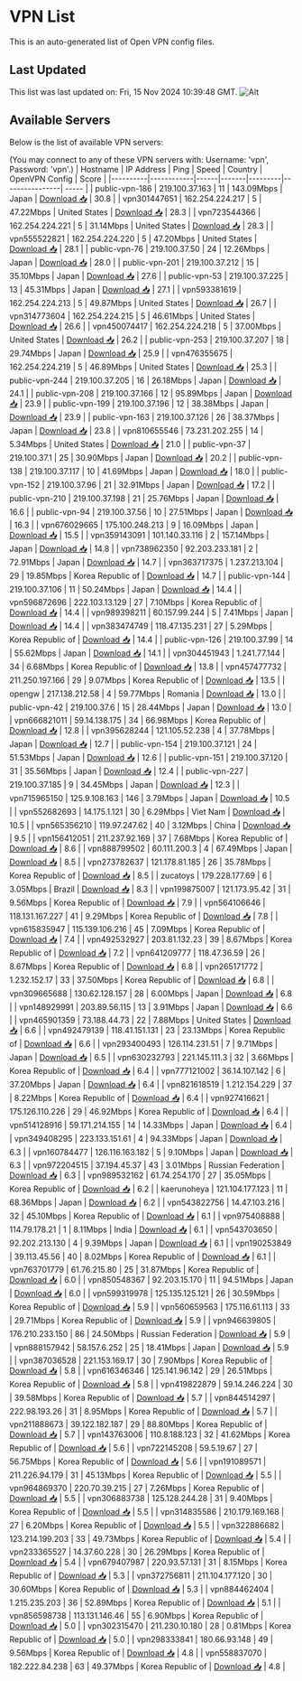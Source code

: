 # VPN List

This is an auto-generated list of Open VPN config files.

## Last Updated

This list was last updated on: Fri, 15 Nov 2024 10:39:48 GMT.
![Alt](https://repobeats.axiom.co/api/embed/186b98318ef1479477931607c1ad7d823f12451f.svg "Repobeats analytics image")

## Available Servers

Below is the list of available VPN servers:

(You may connect to any of these VPN servers with: Username: 'vpn', Password: 'vpn'.)
| Hostname | IP Address | Ping | Speed | Country | OpenVPN Config | Score |
|----------|------------|------|-------|---------|----------------| ----- |
| public-vpn-186 | 219.100.37.163 | 11 | 143.09Mbps | Japan | [Download 📥](./configs/server_0_JP.ovpn) | 30.8 |
| vpn301447651 | 162.254.224.217 | 5 | 47.22Mbps | United States | [Download 📥](./configs/server_1_US.ovpn) | 28.3 |
| vpn723544366 | 162.254.224.221 | 5 | 31.14Mbps | United States | [Download 📥](./configs/server_2_US.ovpn) | 28.3 |
| vpn555522821 | 162.254.224.220 | 5 | 47.20Mbps | United States | [Download 📥](./configs/server_3_US.ovpn) | 28.1 |
| public-vpn-76 | 219.100.37.50 | 24 | 12.26Mbps | Japan | [Download 📥](./configs/server_4_JP.ovpn) | 28.0 |
| public-vpn-201 | 219.100.37.212 | 15 | 35.10Mbps | Japan | [Download 📥](./configs/server_5_JP.ovpn) | 27.6 |
| public-vpn-53 | 219.100.37.225 | 13 | 45.31Mbps | Japan | [Download 📥](./configs/server_6_JP.ovpn) | 27.1 |
| vpn593381619 | 162.254.224.213 | 5 | 49.87Mbps | United States | [Download 📥](./configs/server_7_US.ovpn) | 26.7 |
| vpn314773604 | 162.254.224.215 | 5 | 46.61Mbps | United States | [Download 📥](./configs/server_8_US.ovpn) | 26.6 |
| vpn450074417 | 162.254.224.218 | 5 | 37.00Mbps | United States | [Download 📥](./configs/server_9_US.ovpn) | 26.2 |
| public-vpn-253 | 219.100.37.207 | 18 | 29.74Mbps | Japan | [Download 📥](./configs/server_10_JP.ovpn) | 25.9 |
| vpn476355675 | 162.254.224.219 | 5 | 46.89Mbps | United States | [Download 📥](./configs/server_11_US.ovpn) | 25.3 |
| public-vpn-244 | 219.100.37.205 | 16 | 26.18Mbps | Japan | [Download 📥](./configs/server_12_JP.ovpn) | 24.1 |
| public-vpn-208 | 219.100.37.166 | 12 | 95.89Mbps | Japan | [Download 📥](./configs/server_13_JP.ovpn) | 23.9 |
| public-vpn-199 | 219.100.37.196 | 12 | 38.38Mbps | Japan | [Download 📥](./configs/server_14_JP.ovpn) | 23.9 |
| public-vpn-163 | 219.100.37.126 | 26 | 38.37Mbps | Japan | [Download 📥](./configs/server_15_JP.ovpn) | 23.8 |
| vpn810655546 | 73.231.202.255 | 14 | 5.34Mbps | United States | [Download 📥](./configs/server_16_US.ovpn) | 21.0 |
| public-vpn-37 | 219.100.37.1 | 25 | 30.90Mbps | Japan | [Download 📥](./configs/server_17_JP.ovpn) | 20.2 |
| public-vpn-138 | 219.100.37.117 | 10 | 41.69Mbps | Japan | [Download 📥](./configs/server_18_JP.ovpn) | 18.0 |
| public-vpn-152 | 219.100.37.96 | 21 | 32.91Mbps | Japan | [Download 📥](./configs/server_19_JP.ovpn) | 17.2 |
| public-vpn-210 | 219.100.37.198 | 21 | 25.76Mbps | Japan | [Download 📥](./configs/server_20_JP.ovpn) | 16.6 |
| public-vpn-94 | 219.100.37.56 | 10 | 27.51Mbps | Japan | [Download 📥](./configs/server_21_JP.ovpn) | 16.3 |
| vpn676029665 | 175.100.248.213 | 9 | 16.09Mbps | Japan | [Download 📥](./configs/server_22_JP.ovpn) | 15.5 |
| vpn359143091 | 101.140.33.116 | 2 | 157.14Mbps | Japan | [Download 📥](./configs/server_23_JP.ovpn) | 14.8 |
| vpn738962350 | 92.203.233.181 | 2 | 72.91Mbps | Japan | [Download 📥](./configs/server_24_JP.ovpn) | 14.7 |
| vpn363717375 | 1.237.213.104 | 29 | 19.85Mbps | Korea Republic of | [Download 📥](./configs/server_25_KR.ovpn) | 14.7 |
| public-vpn-144 | 219.100.37.106 | 11 | 50.24Mbps | Japan | [Download 📥](./configs/server_26_JP.ovpn) | 14.4 |
| vpn596872696 | 222.103.13.129 | 27 | 7.10Mbps | Korea Republic of | [Download 📥](./configs/server_27_KR.ovpn) | 14.4 |
| vpn989398211 | 60.157.99.244 | 5 | 7.41Mbps | Japan | [Download 📥](./configs/server_28_JP.ovpn) | 14.4 |
| vpn383474749 | 118.47.135.231 | 27 | 5.29Mbps | Korea Republic of | [Download 📥](./configs/server_29_KR.ovpn) | 14.4 |
| public-vpn-126 | 219.100.37.99 | 14 | 55.62Mbps | Japan | [Download 📥](./configs/server_30_JP.ovpn) | 14.1 |
| vpn304451943 | 1.241.77.144 | 34 | 6.68Mbps | Korea Republic of | [Download 📥](./configs/server_31_KR.ovpn) | 13.8 |
| vpn457477732 | 211.250.197.166 | 29 | 9.07Mbps | Korea Republic of | [Download 📥](./configs/server_32_KR.ovpn) | 13.5 |
| opengw | 217.138.212.58 | 4 | 59.77Mbps | Romania | [Download 📥](./configs/server_33_RO.ovpn) | 13.0 |
| public-vpn-42 | 219.100.37.6 | 15 | 28.44Mbps | Japan | [Download 📥](./configs/server_34_JP.ovpn) | 13.0 |
| vpn666821011 | 59.14.138.175 | 34 | 66.98Mbps | Korea Republic of | [Download 📥](./configs/server_35_KR.ovpn) | 12.8 |
| vpn395628244 | 121.105.52.238 | 4 | 37.78Mbps | Japan | [Download 📥](./configs/server_36_JP.ovpn) | 12.7 |
| public-vpn-154 | 219.100.37.121 | 24 | 51.53Mbps | Japan | [Download 📥](./configs/server_37_JP.ovpn) | 12.6 |
| public-vpn-151 | 219.100.37.120 | 31 | 35.56Mbps | Japan | [Download 📥](./configs/server_38_JP.ovpn) | 12.4 |
| public-vpn-227 | 219.100.37.185 | 9 | 34.45Mbps | Japan | [Download 📥](./configs/server_39_JP.ovpn) | 12.3 |
| vpn715965150 | 125.9.108.163 | 146 | 3.79Mbps | Japan | [Download 📥](./configs/server_40_JP.ovpn) | 10.5 |
| vpn552682693 | 14.175.1.121 | 30 | 6.29Mbps | Viet Nam | [Download 📥](./configs/server_41_VN.ovpn) | 10.5 |
| vpn565356210 | 119.97.247.62 | 40 | 3.12Mbps | China | [Download 📥](./configs/server_42_CN.ovpn) | 9.5 |
| vpn156412051 | 211.237.92.169 | 37 | 7.68Mbps | Korea Republic of | [Download 📥](./configs/server_43_KR.ovpn) | 8.6 |
| vpn888799502 | 60.111.200.3 | 4 | 67.49Mbps | Japan | [Download 📥](./configs/server_44_JP.ovpn) | 8.5 |
| vpn273782637 | 121.178.81.185 | 26 | 35.78Mbps | Korea Republic of | [Download 📥](./configs/server_45_KR.ovpn) | 8.5 |
| zucatoys | 179.228.177.69 | 6 | 3.05Mbps | Brazil | [Download 📥](./configs/server_46_BR.ovpn) | 8.3 |
| vpn199875007 | 121.173.95.42 | 31 | 9.56Mbps | Korea Republic of | [Download 📥](./configs/server_47_KR.ovpn) | 7.9 |
| vpn564106646 | 118.131.167.227 | 41 | 9.29Mbps | Korea Republic of | [Download 📥](./configs/server_48_KR.ovpn) | 7.8 |
| vpn615835947 | 115.139.106.216 | 45 | 7.09Mbps | Korea Republic of | [Download 📥](./configs/server_49_KR.ovpn) | 7.4 |
| vpn492532927 | 203.81.132.23 | 39 | 8.67Mbps | Korea Republic of | [Download 📥](./configs/server_50_KR.ovpn) | 7.2 |
| vpn641209777 | 118.47.36.59 | 26 | 8.67Mbps | Korea Republic of | [Download 📥](./configs/server_51_KR.ovpn) | 6.8 |
| vpn265171772 | 1.232.152.17 | 33 | 37.50Mbps | Korea Republic of | [Download 📥](./configs/server_52_KR.ovpn) | 6.8 |
| vpn309665688 | 130.62.128.157 | 28 | 6.00Mbps | Japan | [Download 📥](./configs/server_53_JP.ovpn) | 6.8 |
| vpn148929991 | 203.89.56.115 | 13 | 3.91Mbps | Japan | [Download 📥](./configs/server_54_JP.ovpn) | 6.6 |
| vpn465901359 | 73.188.44.73 | 22 | 7.88Mbps | United States | [Download 📥](./configs/server_55_US.ovpn) | 6.6 |
| vpn492479139 | 118.41.151.131 | 23 | 23.13Mbps | Korea Republic of | [Download 📥](./configs/server_56_KR.ovpn) | 6.6 |
| vpn293400493 | 126.114.231.51 | 7 | 9.71Mbps | Japan | [Download 📥](./configs/server_57_JP.ovpn) | 6.5 |
| vpn630232793 | 221.145.111.3 | 32 | 3.66Mbps | Korea Republic of | [Download 📥](./configs/server_58_KR.ovpn) | 6.4 |
| vpn777121002 | 36.14.107.142 | 6 | 37.20Mbps | Japan | [Download 📥](./configs/server_59_JP.ovpn) | 6.4 |
| vpn821618519 | 1.212.154.229 | 37 | 8.22Mbps | Korea Republic of | [Download 📥](./configs/server_60_KR.ovpn) | 6.4 |
| vpn927416621 | 175.126.110.226 | 29 | 46.92Mbps | Korea Republic of | [Download 📥](./configs/server_61_KR.ovpn) | 6.4 |
| vpn514128916 | 59.171.214.155 | 14 | 14.33Mbps | Japan | [Download 📥](./configs/server_62_JP.ovpn) | 6.4 |
| vpn349408295 | 223.133.151.61 | 4 | 94.33Mbps | Japan | [Download 📥](./configs/server_63_JP.ovpn) | 6.3 |
| vpn160784477 | 126.116.163.182 | 5 | 9.10Mbps | Japan | [Download 📥](./configs/server_64_JP.ovpn) | 6.3 |
| vpn972204515 | 37.194.45.37 | 43 | 3.01Mbps | Russian Federation | [Download 📥](./configs/server_65_RU.ovpn) | 6.3 |
| vpn989532162 | 61.74.254.170 | 27 | 35.05Mbps | Korea Republic of | [Download 📥](./configs/server_66_KR.ovpn) | 6.2 |
| kaerunoheya | 121.104.177.123 | 11 | 68.36Mbps | Japan | [Download 📥](./configs/server_67_JP.ovpn) | 6.2 |
| vpn543822756 | 14.47.103.216 | 32 | 45.10Mbps | Korea Republic of | [Download 📥](./configs/server_68_KR.ovpn) | 6.1 |
| vpn975408888 | 114.79.178.21 | 1 | 8.11Mbps | India | [Download 📥](./configs/server_69_IN.ovpn) | 6.1 |
| vpn543703650 | 92.202.213.130 | 4 | 9.39Mbps | Japan | [Download 📥](./configs/server_70_JP.ovpn) | 6.1 |
| vpn190253849 | 39.113.45.56 | 40 | 8.02Mbps | Korea Republic of | [Download 📥](./configs/server_71_KR.ovpn) | 6.1 |
| vpn763701779 | 61.76.215.80 | 25 | 31.87Mbps | Korea Republic of | [Download 📥](./configs/server_72_KR.ovpn) | 6.0 |
| vpn850548367 | 92.203.15.170 | 11 | 94.51Mbps | Japan | [Download 📥](./configs/server_73_JP.ovpn) | 6.0 |
| vpn599319978 | 125.135.125.121 | 26 | 30.59Mbps | Korea Republic of | [Download 📥](./configs/server_74_KR.ovpn) | 5.9 |
| vpn560659563 | 175.116.61.113 | 33 | 29.71Mbps | Korea Republic of | [Download 📥](./configs/server_75_KR.ovpn) | 5.9 |
| vpn946639805 | 176.210.233.150 | 86 | 24.50Mbps | Russian Federation | [Download 📥](./configs/server_76_RU.ovpn) | 5.9 |
| vpn888157942 | 58.157.6.252 | 25 | 18.41Mbps | Japan | [Download 📥](./configs/server_77_JP.ovpn) | 5.9 |
| vpn387036528 | 221.153.169.17 | 30 | 7.90Mbps | Korea Republic of | [Download 📥](./configs/server_78_KR.ovpn) | 5.8 |
| vpn616346346 | 125.141.96.142 | 29 | 26.51Mbps | Korea Republic of | [Download 📥](./configs/server_79_KR.ovpn) | 5.8 |
| vpn419822879 | 59.14.246.224 | 30 | 39.58Mbps | Korea Republic of | [Download 📥](./configs/server_80_KR.ovpn) | 5.7 |
| vpn844514297 | 222.98.193.26 | 31 | 8.95Mbps | Korea Republic of | [Download 📥](./configs/server_81_KR.ovpn) | 5.7 |
| vpn211888673 | 39.122.182.187 | 29 | 88.80Mbps | Korea Republic of | [Download 📥](./configs/server_82_KR.ovpn) | 5.7 |
| vpn143763006 | 110.8.188.123 | 32 | 41.62Mbps | Korea Republic of | [Download 📥](./configs/server_83_KR.ovpn) | 5.6 |
| vpn722145208 | 59.5.19.67 | 27 | 56.75Mbps | Korea Republic of | [Download 📥](./configs/server_84_KR.ovpn) | 5.6 |
| vpn191089571 | 211.226.94.179 | 31 | 45.13Mbps | Korea Republic of | [Download 📥](./configs/server_85_KR.ovpn) | 5.5 |
| vpn964869370 | 220.70.39.215 | 27 | 7.26Mbps | Korea Republic of | [Download 📥](./configs/server_86_KR.ovpn) | 5.5 |
| vpn306883738 | 125.128.244.28 | 31 | 9.40Mbps | Korea Republic of | [Download 📥](./configs/server_87_KR.ovpn) | 5.5 |
| vpn314835586 | 210.179.169.168 | 27 | 6.20Mbps | Korea Republic of | [Download 📥](./configs/server_88_KR.ovpn) | 5.5 |
| vpn322886682 | 123.214.199.203 | 33 | 49.73Mbps | Korea Republic of | [Download 📥](./configs/server_89_KR.ovpn) | 5.4 |
| vpn233365527 | 14.37.60.228 | 30 | 26.29Mbps | Korea Republic of | [Download 📥](./configs/server_90_KR.ovpn) | 5.4 |
| vpn679407987 | 220.93.57.131 | 31 | 8.15Mbps | Korea Republic of | [Download 📥](./configs/server_91_KR.ovpn) | 5.3 |
| vpn372756811 | 211.104.177.120 | 30 | 30.60Mbps | Korea Republic of | [Download 📥](./configs/server_92_KR.ovpn) | 5.3 |
| vpn884462404 | 1.215.235.203 | 36 | 52.89Mbps | Korea Republic of | [Download 📥](./configs/server_93_KR.ovpn) | 5.1 |
| vpn856598738 | 113.131.146.46 | 55 | 6.90Mbps | Korea Republic of | [Download 📥](./configs/server_94_KR.ovpn) | 5.0 |
| vpn302315470 | 211.230.10.180 | 28 | 0.81Mbps | Korea Republic of | [Download 📥](./configs/server_95_KR.ovpn) | 5.0 |
| vpn298333841 | 180.66.93.148 | 49 | 9.56Mbps | Korea Republic of | [Download 📥](./configs/server_96_KR.ovpn) | 4.8 |
| vpn558837070 | 182.222.84.238 | 63 | 49.37Mbps | Korea Republic of | [Download 📥](./configs/server_97_KR.ovpn) | 4.8 |
